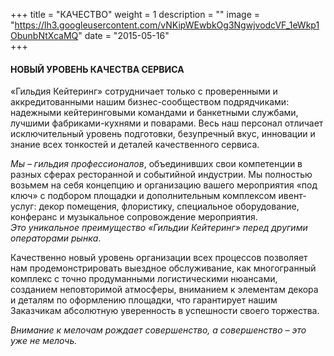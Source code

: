 +++
title = "КАЧЕСТВО"
weight = 1
description = ""
image = "https://lh3.googleusercontent.com/vNKipWEwbkOg3NgwjvodcVF_1eWkp1ObunbNtXcaMQ"
date = "2015-05-16"  
+++

#### НОВЫЙ УРОВЕНЬ КАЧЕСТВА СЕРВИСА

«Гильдия Кейтеринг» сотрудничает только с проверенными и аккредитованными нашим бизнес-сообществом подрядчиками: надежными кейтеринговыми командами и банкетными службами, лучшими фабриками-кухнями и поварами. Весь наш персонал отличает исключительный уровень подготовки, безупречный вкус, инновации и знание всех тонкостей и деталей качественного сервиса.

_Мы – гильдия профессионалов_, объединивших свои компетенции в разных сферах ресторанной и событийной индустрии. Мы полностью возьмем на себя концепцию и организацию вашего мероприятия «под ключ» с подбором площадки и дополнительным комплексом ивент-услуг: декор помещения, флористику, специальное оборудование, конферанс и музыкальное сопровождение мероприятия.  
_Это уникальное преимущество «Гильдии Кейтеринг» перед другими операторами рынка_.

Качественно новый уровень организации всех процессов позволяет нам продемонстрировать выездное обслуживание, как многогранный комплекс с точно продуманными логистическими нюансами, созданием неповторимой атмосферы,  вниманием к элементам декора и деталям по оформлению площадки, что гарантирует нашим Заказчикам абсолютную уверенность в успешности своего торжества.

_Внимание к мелочам рождает совершенство, а совершенство – это уже не мелочь._
